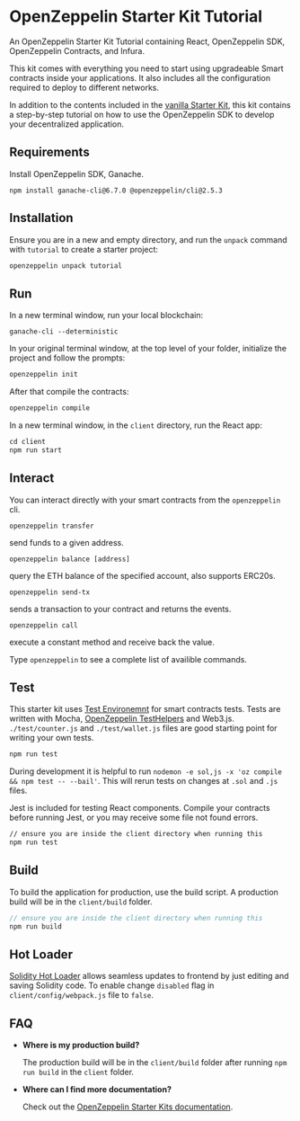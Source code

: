 # OpenZeppelin Starter Kit Tutorial

An OpenZeppelin Starter Kit Tutorial containing React, OpenZeppelin SDK, OpenZeppelin Contracts, and Infura.

This kit comes with everything you need to start using upgradeable Smart
contracts inside your applications. It also includes all the configuration
required to deploy to different networks.

In addition to the contents included in the [vanilla Starter Kit](https://github.com/OpenZeppelin/starter-kit/blob/master/README.md), this kit contains a step-by-step tutorial on how to use the OpenZeppelin SDK to develop your decentralized application.

## Requirements

Install OpenZeppelin SDK, Ganache.

```
npm install ganache-cli@6.7.0 @openzeppelin/cli@2.5.3
```

## Installation

Ensure you are in a new and empty directory, and run the `unpack` command with `tutorial` to create a starter project:

```javascript
openzeppelin unpack tutorial
```

## Run

In a new terminal window, run your local blockchain:

```
ganache-cli --deterministic
```

In your original terminal window, at the top level of your folder, initialize the project
and follow the prompts:

```javascript
openzeppelin init
```

After that compile the contracts:

```javascript
openzeppelin compile
```

In a new terminal window, in the `client` directory, run the React app:

```javascript
cd client
npm run start
```

## Interact

You can interact directly with your smart contracts from the `openzeppelin` cli.

`openzeppelin transfer`

send funds to a given address.

`openzeppelin balance [address]`

query the ETH balance of the specified account, also supports ERC20s.

`openzeppelin send-tx`

sends a transaction to your contract and returns the events.

`openzeppelin call`

execute a constant method and receive back the value.

Type `openzeppelin` to see a complete list of availible commands.

## Test

This starter kit uses [Test Environemnt](https://github.com/OpenZeppelin/openzeppelin-test-environment/blob/master/README.md) for smart contracts tests. Tests are written with Mocha, [OpenZeppelin TestHelpers](https://github.com/OpenZeppelin/openzeppelin-test-helpers) and Web3.js. `./test/counter.js` and `./test/wallet.js` files are good starting point for writing your own tests.

```bash
npm run test
```

During development it is helpful to run `nodemon -e sol,js -x 'oz compile && npm test -- --bail'`. This will rerun tests on changes at `.sol` and `.js` files.

Jest is included for testing React components. Compile your contracts before running Jest, or you may receive some file not found errors.

```bash
// ensure you are inside the client directory when running this
npm run test
```

## Build

To build the application for production, use the build script. A production build will be in the `client/build` folder.

```javascript
// ensure you are inside the client directory when running this
npm run build
```

## Hot Loader

[Solidity Hot Loader](https://github.com/OpenZeppelin/solidity-loader) allows seamless updates to frontend by just editing and saving Solidity code. To enable change `disabled` flag in `client/config/webpack.js` file to `false`.

## FAQ

- **Where is my production build?**

  The production build will be in the `client/build` folder after running `npm run build` in the `client` folder.

- **Where can I find more documentation?**

  Check out the [OpenZeppelin Starter Kits documentation](https://docs.openzeppelin.com/starter-kits/).
